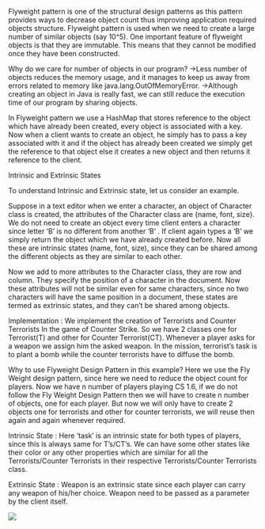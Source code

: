 Flyweight pattern is one of the structural design patterns as this pattern provides ways to decrease object count thus improving
application required objects structure. Flyweight pattern is used when we need to create a large number of similar objects (say 10^5).
One important feature of flyweight objects is that they are immutable. This means that they cannot be modified once they have been
constructed.

Why do we care for number of objects in our program?
->Less number of objects reduces the memory usage, and it manages to keep us away from errors related to memory like
java.lang.OutOfMemoryError.
->Although creating an object in Java is really fast, we can still reduce the execution time of our program by sharing objects.

In Flyweight pattern we use a HashMap that stores reference to the object which have already been created, every object is associated
with a key. Now when a client wants to create an object, he simply has to pass a key associated with it and
if the object has already been created we simply get the reference to that object else it creates a new object and then returns
it reference to the client.

Intrinsic and Extrinsic States

To understand Intrinsic and Extrinsic state, let us consider an example.

Suppose in a text editor when we enter a character, an object of Character class is created, the attributes of the Character
class are {name, font, size}. We do not need to create an object every time client enters a character since letter ‘B’
is no different from another ‘B’ . If client again types a ‘B’ we simply return the object which we have already created before.
Now all these are intrinsic states (name, font, size), since they can be shared among the different objects as they are similar to
each other.

Now we add to more attributes to the Character class, they are row and column. They specify the position of a character in the
document. Now these attributes will not be similar even for same characters, since no two characters will have the same position
in a document, these states are termed as extrinsic states, and they can’t be shared among objects.

Implementation : We implement the creation of Terrorists and Counter Terrorists In the game of Counter Strike.
So we have 2 classes one for Terrorist(T) and other for Counter Terrorist(CT).
Whenever a player asks for a weapon we assign him the asked weapon.
In the mission, terrorist’s task is to plant a bomb while the counter terrorists have to diffuse the bomb.

Why to use Flyweight Design Pattern in this example? Here we use the Fly Weight design pattern, since here we need to reduce the
object count for players. Now we have n number of players playing CS 1.6, if we do not follow the Fly Weight Design Pattern then
we will have to create n number of objects, one for each player. But now we will only have to create 2 objects one for terrorists
and other for counter terrorists, we will reuse then again and again whenever required.

Intrinsic State : Here ‘task’ is an intrinsic state for both types of players, since this is always same for T’s/CT’s.
We can have some other states like their color or any other properties which are similar for all the Terrorists/Counter Terrorists
in their respective Terrorists/Counter Terrorists class.

Extrinsic State : Weapon is an extrinsic state since each player can carry any weapon of his/her choice.
Weapon need to be passed as a parameter by the client itself.

![](C:\Users\Admin\Desktop\dpatterns_pics\flyweight.jpg)
